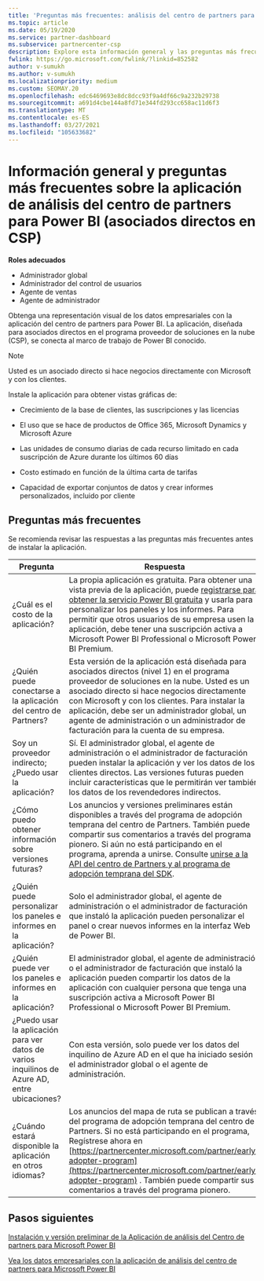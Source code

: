 ```yaml
---
title: 'Preguntas más frecuentes: análisis del centro de partners para Power BI'
ms.topic: article
ms.date: 05/19/2020
ms.service: partner-dashboard
ms.subservice: partnercenter-csp
description: Explore esta información general y las preguntas más frecuentes sobre la aplicación del centro de partners para obtener Power BI.
fwlink: https://go.microsoft.com/fwlink/?linkid=852582
author: v-sumukh
ms.author: v-sumukh
ms.localizationpriority: medium
ms.custom: SEOMAY.20
ms.openlocfilehash: edc6469693e8dc8dcc93f9a4df66c9a232b29738
ms.sourcegitcommit: a691d4cbe144a8fd71e344fd293cc658ac11d6f3
ms.translationtype: MT
ms.contentlocale: es-ES
ms.lasthandoff: 03/27/2021
ms.locfileid: "105633682"
---
```

# <a name="overview-and-faqs-for-the-partner-center-analytics-app-for-power-bi-direct-partners-in-csp"></a>Información general y preguntas más frecuentes sobre la aplicación de análisis del centro de partners para Power BI (asociados directos en CSP)



**Roles adecuados**

- Administrador global
- Administrador del control de usuarios
- Agente de ventas
- Agente de administrador

Obtenga una representación visual de los datos empresariales con la aplicación del centro de partners para Power BI. La aplicación, diseñada para asociados directos en el programa proveedor de soluciones en la nube (CSP), se conecta al marco de trabajo de Power BI conocido.

> [!NOTE]  
> Usted es un asociado directo si hace negocios directamente con Microsoft y con los clientes.

Instale la aplicación para obtener vistas gráficas de:

- Crecimiento de la base de clientes, las suscripciones y las licencias

- El uso que se hace de productos de Office 365, Microsoft Dynamics y Microsoft Azure

- Las unidades de consumo diarias de cada recurso limitado en cada suscripción de Azure durante los últimos 60 días

- Costo estimado en función de la última carta de tarifas

- Capacidad de exportar conjuntos de datos y crear informes personalizados, incluido por cliente

## <a name="frequently-asked-questions"></a>Preguntas más frecuentes

Se recomienda revisar las respuestas a las preguntas más frecuentes antes de instalar la aplicación.

| **Pregunta** | **Respuesta** |
| --- | ---------- |
| ¿Cuál es el costo de la aplicación? | La propia aplicación es gratuita. Para obtener una vista previa de la aplicación, puede [registrarse para obtener la servicio Power BI gratuita](https://go.microsoft.com/fwlink/p/?linkid=845347) y usarla para personalizar los paneles y los informes. Para permitir que otros usuarios de su empresa usen la aplicación, debe tener una suscripción activa a Microsoft Power BI Professional o Microsoft Power BI Premium. |
| ¿Quién puede conectarse a la aplicación del centro de Partners? | Esta versión de la aplicación está diseñada para asociados directos (nivel 1) en el programa proveedor de soluciones en la nube. Usted es un asociado directo si hace negocios directamente con Microsoft y con los clientes. Para instalar la aplicación, debe ser un administrador global, un agente de administración o un administrador de facturación para la cuenta de su empresa. |
| Soy un proveedor indirecto; ¿Puedo usar la aplicación? | Sí. El administrador global, el agente de administración o el administrador de facturación pueden instalar la aplicación y ver los datos de los clientes directos. Las versiones futuras pueden incluir características que le permitirán ver también los datos de los revendedores indirectos. |
| ¿Cómo puedo obtener información sobre versiones futuras? | Los anuncios y versiones preliminares están disponibles a través del programa de adopción temprana del centro de Partners. También puede compartir sus comentarios a través del programa pionero. Si aún no está participando en el programa, aprenda a unirse. Consulte [unirse a la API del centro de Partners y al programa de adopción temprana del SDK](/partner-center/develop/early-adopter-program).  |
| ¿Quién puede personalizar los paneles e informes en la aplicación? | Solo el administrador global, el agente de administración o el administrador de facturación que instaló la aplicación pueden personalizar el panel o crear nuevos informes en la interfaz Web de Power BI. |
| ¿Quién puede ver los paneles e informes en la aplicación? | El administrador global, el agente de administración o el administrador de facturación que instaló la aplicación pueden compartir los datos de la aplicación con cualquier persona que tenga una suscripción activa a Microsoft Power BI Professional o Microsoft Power BI Premium. |
| ¿Puedo usar la aplicación para ver datos de varios inquilinos de Azure AD, entre ubicaciones? | Con esta versión, solo puede ver los datos del inquilino de Azure AD en el que ha iniciado sesión el administrador global o el agente de administración. | 
| ¿Cuándo estará disponible la aplicación en otros idiomas? | Los anuncios del mapa de ruta se publican a través del programa de adopción temprana del centro de Partners. Si no está participando en el programa, Regístrese ahora en [https://partnercenter.microsoft.com/partner/early-adopter-program](https://partnercenter.microsoft.com/partner/early-adopter-program) . También puede compartir sus comentarios a través del programa pionero. | 



## <a name="next-steps"></a>Pasos siguientes

[Instalación y versión preliminar de la Aplicación de análisis del Centro de partners para Microsoft Power BI](power-bi-app-for-direct-partners-install.md)

[Vea los datos empresariales con la aplicación de análisis del centro de partners para Microsoft Power BI](power-bi-app-for-direct-partners-use.md)